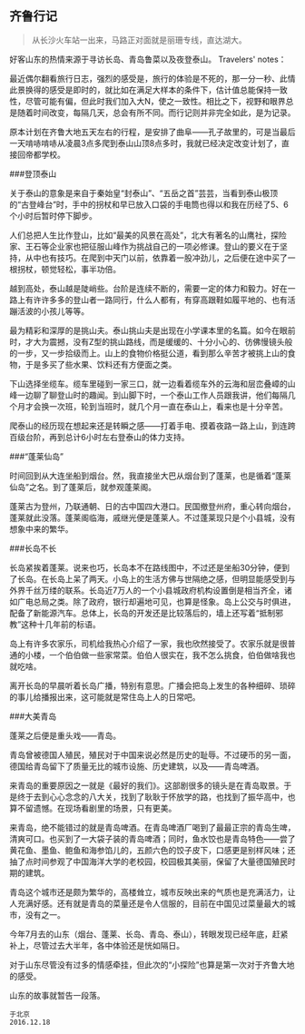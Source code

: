 ## 齐鲁行记

>从长沙火车站一出来，马路正对面就是丽珊专线，直达湖大。

好客山东的热情来源于寻访长岛、青岛鲁菜以及夜登泰山。
​​Travelers' notes：

​最近偶尔翻看旅行日志，强烈的感受是，旅行的体验是不死的，那一分一秒、此情此景换得的感受是即时的，就比如在满足大样本的条件下，估计值总能保持一致性，尽管可能有偏，但此时我们加入大N，使之一致性。相比之下，视野和眼界总是随着时间改变，每隔几天，总会有所不同。而行记则并非完全如此，是为记录。​

原本计划在齐鲁大地五天左右的行程，是安排了曲阜——孔子故里的，可是当最后一天啃哧啃哧从凌晨3点多爬到泰山山顶8点多时，我就已经决定改变计划了，直接回帝都学校。

###登顶泰山

关于泰山的意象是来自于秦始皇“封泰山”、“五岳之首”芸芸，当看到泰山极顶的“古登峰台”时，手中的拐杖和早已放入口袋的手电筒也得以和我在历经了5、6个小时后暂时停下脚步。

人们总把人生比作登山，比如“最美的风景在高处”，北大有著名的山鹰社，探险家、王石等企业家也把征服山峰作为挑战自己的一项必修课。登山的要义在于坚持，从中也有技巧。在爬到中天门以前，依靠着一股冲劲儿，之后便在途中买了一根拐杖，顿觉轻松，事半功倍。

越到高处，泰山越是陡峭些。台阶是连续不断的，需要一定的体力和毅力。好在一路上有许许多多的登山者一路同行，什么人都有，有穿高跟鞋如履平地的、也有活蹦活波的小孩儿等等。

最为精彩和深厚的是挑山夫。泰山挑山夫是出现在小学课本里的名篇。如今在眼前时，才大为震撼，没有Z型的挑山路线，而是缓缓的、十分小心的、彷佛慢镜头般的一步，又一步拾级而上。山上的食物价格挺公道，看到那么辛苦才被挑上山的食物，于是多买了些水果、饮料还有方便面之类。

下山选择坐缆车。缆车里碰到一家三口，就一边看着缆车外的云海和层峦叠嶂的山峰一边聊了聊登山时的趣闻。到山脚下时，一个泰山工作人员跟我讲，他们每隔几个月才会换一次班，轮到当班时，就几个月一直在泰山上，看来也是十分辛苦。

爬泰山的经历现在想起来还是转瞬之感——打着手电、摸着夜路一路上山，到连跨百级台阶，再到总计6小时左右登泰山的体力支持。

###“蓬莱仙岛”

时间回到从大连坐船到烟台。然，我直接坐大巴从烟台到了蓬莱，也是循着“蓬莱仙岛”之名。到了蓬莱后，就参观蓬莱阁。

蓬莱古为登州，乃联通朝、日的古中国四大港口。民国撤登州府，重心转向烟台，蓬莱就此没落。蓬莱阁临海，戚继光便是蓬莱人。不过蓬莱现只是个小县城，没有想象中来的繁华。

###长岛不长

长岛紧挨着蓬莱。说来也巧，长岛本不在路线图中，不过还是坐船30分钟，便到了长岛。在长岛上呆了两天。小岛上的生活方佛与世隔绝之感，但明显能感受到与外界千丝万缕的联系。长岛近7万人的一个小县城政府机构设置倒是相当齐全，诸如广电总局之类。除了政府，银行却遍地可见，也算是怪象。岛上公交与时俱进，配备了新能源汽车。总体上，长岛的开发还是比较落后的，墙上还写着“抵制邪教”这种十几年前的标语。

岛上有许多农家乐，司机给我热心介绍了一家，我也欣然接受了。农家乐就是很普通的小楼，一个伯伯做一些家常菜。伯伯人很实在，我不怎么挑食，伯伯做啥我也就吃啥。

离开长岛的早晨听着长岛广播，特别有意思。广播会把岛上发生的各种细碎、琐碎的事儿给播报出来，这可能就是常住岛上人的日常吧。

###大美青岛

蓬莱之后便是重头戏——青岛。

青岛曾被德国人殖民，殖民对于中国来说必然是历史的耻辱。不过硬币的另一面，德国给青岛留下了质量无比的城市设施、历史建筑，以及——青岛啤酒。

来青岛的重要原因之一就是《最好的我们》。这部剧很多的镜头是在青岛取景。于是终于去到心心念念的八大关，找到了耿耿于怀放学的路，也找到了振华高中，也算不留遗憾。在现场看剧里的场景，只有更美。

来青岛，绝不能错过的就是青岛啤酒。在青岛啤酒厂喝到了最最正宗的青岛生啤，清爽可口。也买到了一大袋子装的青岛啤酒；同时，鱼水饺也是青岛特色——尝了黄花鱼、墨鱼、鲍鱼和海参馅儿的，五颜六色的饺子皮下，口感更是别样风味；还抽了点时间参观了中国海洋大学的老校园，校园极其美丽，保留了大量德国殖民时期的建筑。

青岛这个城市还是颇为繁华的，高楼耸立，城市反映出来的气质也是充满活力，让人充满好感。还有就是青岛的菜量还是令人信服的，目前在中国见过菜量最大的城市，没有之一。

今年7月去的山东（烟台、蓬莱、长岛、青岛、泰山），转眼发现已经年底，赶紧补上，尽管过去大半年，各中体验还是恍如隔日。

对于山东尽管没有过多的情感牵挂，但此次的“小探险”也算是第一次对于齐鲁大地的感受。

山东的故事就暂告一段落。

    
    于北京
    2016.12.18
